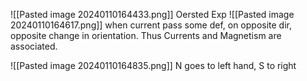 ![[Pasted image 20240110164433.png]]
Oersted Exp
![[Pasted image 20240110164617.png]]
when current pass some def, on opposite dir, opposite change in orientation. Thus Currents and Magnetism are associated.

![[Pasted image 20240110164835.png]]
N goes to left hand, S to right
